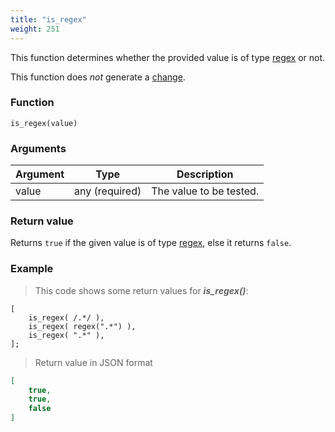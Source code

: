 ```yaml
---
title: "is_regex"
weight: 251
---
```


This function determines whether the provided value is of type [regex](../../../data-types/regex) or not.

This function does *not* generate a [change](../../../overview/changes).

### Function

`is_regex(value)`

### Arguments

Argument | Type | Description
-------- | ---- | -----------
value | any (required) | The value to be tested.

### Return value

Returns `true` if the given value is of type [regex](../../../data-types/regex), else it returns `false`.

### Example

> This code shows some return values for ***is_regex()***:

```thingsdb,json_response
[
    is_regex( /.*/ ),
    is_regex( regex(".*") ),
    is_regex( ".*" ),
];
```

> Return value in JSON format

```json
[
    true,
    true,
    false
]
```
